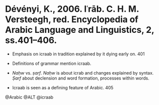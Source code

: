 # Dévényi, K., 2006. Iʿrāb.  C. H. M. Versteegh, red. Encyclopedia of Arabic Language and Linguistics, 2, ss.401–406.

- Emphasis on icraab in tradition explained by it dying early on. 401

- Definitions of grammar mention icraab.

- *Naḥw* vs. *ṣarf*. *Naḥw* is about icrab and changes explained by syntax. *Ṣarf* about declension and word formation, processes within words.

- Icraab is seen as a defining feature of Arabic. 405

@Arabic
@ALT
@icraab
